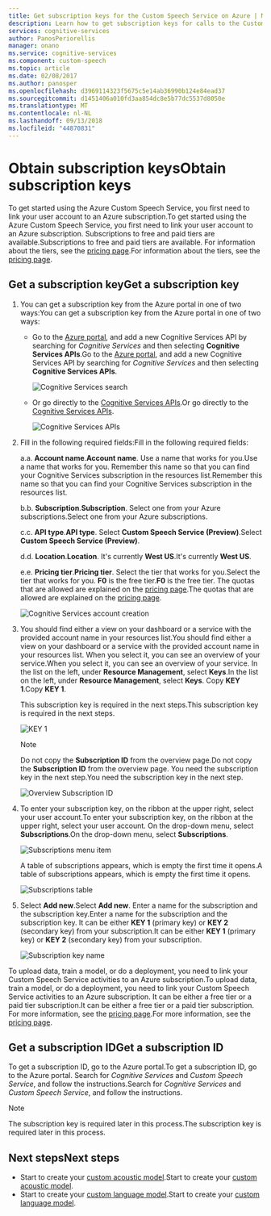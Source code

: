 ```yaml
---
title: Get subscription keys for the Custom Speech Service on Azure | Microsoft Docs
description: Learn how to get subscription keys for calls to the Custom Speech Service in Cognitive Services.
services: cognitive-services
author: PanosPeriorellis
manager: onano
ms.service: cognitive-services
ms.component: custom-speech
ms.topic: article
ms.date: 02/08/2017
ms.author: panosper
ms.openlocfilehash: d3969114323f5675c5e14ab36990b124e84ead37
ms.sourcegitcommit: d1451406a010fd3aa854dc8e5b77dc5537d8050e
ms.translationtype: MT
ms.contentlocale: nl-NL
ms.lasthandoff: 09/13/2018
ms.locfileid: "44870831"
---
```

# <a name="obtain-subscription-keys"></a><span data-ttu-id="94986-103">Obtain subscription keys</span><span class="sxs-lookup"><span data-stu-id="94986-103">Obtain subscription keys</span></span>
<span data-ttu-id="94986-104">To get started using the Azure Custom Speech Service, you first need to link your user account to an Azure subscription.</span><span class="sxs-lookup"><span data-stu-id="94986-104">To get started using the Azure Custom Speech Service, you first need to link your user account to an Azure subscription.</span></span> <span data-ttu-id="94986-105">Subscriptions to free and paid tiers are available.</span><span class="sxs-lookup"><span data-stu-id="94986-105">Subscriptions to free and paid tiers are available.</span></span> <span data-ttu-id="94986-106">For information about the tiers, see the [pricing page](https://www.microsoft.com/cognitive-services/en-us/pricing).</span><span class="sxs-lookup"><span data-stu-id="94986-106">For information about the tiers, see the [pricing page](https://www.microsoft.com/cognitive-services/en-us/pricing).</span></span>

## <a name="get-a-subscription-key"></a><span data-ttu-id="94986-107">Get a subscription key</span><span class="sxs-lookup"><span data-stu-id="94986-107">Get a subscription key</span></span>
1. <span data-ttu-id="94986-108">You can get a subscription key from the Azure portal in one of two ways:</span><span class="sxs-lookup"><span data-stu-id="94986-108">You can get a subscription key from the Azure portal in one of two ways:</span></span>

    * <span data-ttu-id="94986-109">Go to the [Azure portal](https://ms.portal.azure.com), and add a new Cognitive Services API by searching for _Cognitive Services_ and then selecting **Cognitive Services APIs**.</span><span class="sxs-lookup"><span data-stu-id="94986-109">Go to the [Azure portal](https://ms.portal.azure.com), and add a new Cognitive Services API by searching for _Cognitive Services_ and then selecting **Cognitive Services APIs**.</span></span>

      ![Cognitive Services search](../../../media/cognitive-services/custom-speech-service/custom-speech-azure-subscription.png)

    * <span data-ttu-id="94986-111">Or go directly to the [Cognitive Services APIs](https://ms.portal.azure.com/#create/Microsoft.CognitiveServices).</span><span class="sxs-lookup"><span data-stu-id="94986-111">Or go directly to the [Cognitive Services APIs](https://ms.portal.azure.com/#create/Microsoft.CognitiveServices).</span></span>

        ![Cognitive Services APIs](../../../media/cognitive-services/custom-speech-service/custom-speech-azure-subscription2.png)

    
1. <span data-ttu-id="94986-113">Fill in the following required fields:</span><span class="sxs-lookup"><span data-stu-id="94986-113">Fill in the following required fields:</span></span>

      <span data-ttu-id="94986-114">a.</span><span class="sxs-lookup"><span data-stu-id="94986-114">a.</span></span> <span data-ttu-id="94986-115">**Account name**.</span><span class="sxs-lookup"><span data-stu-id="94986-115">**Account name**.</span></span> <span data-ttu-id="94986-116">Use a name that works for you.</span><span class="sxs-lookup"><span data-stu-id="94986-116">Use a name that works for you.</span></span> <span data-ttu-id="94986-117">Remember this name so that you can find your Cognitive Services subscription in the resources list.</span><span class="sxs-lookup"><span data-stu-id="94986-117">Remember this name so that you can find your Cognitive Services subscription in the resources list.</span></span>

      <span data-ttu-id="94986-118">b.</span><span class="sxs-lookup"><span data-stu-id="94986-118">b.</span></span> <span data-ttu-id="94986-119">**Subscription**.</span><span class="sxs-lookup"><span data-stu-id="94986-119">**Subscription**.</span></span> <span data-ttu-id="94986-120">Select one from your Azure subscriptions.</span><span class="sxs-lookup"><span data-stu-id="94986-120">Select one from your Azure subscriptions.</span></span>

      <span data-ttu-id="94986-121">c.</span><span class="sxs-lookup"><span data-stu-id="94986-121">c.</span></span> <span data-ttu-id="94986-122">**API type**.</span><span class="sxs-lookup"><span data-stu-id="94986-122">**API type**.</span></span> <span data-ttu-id="94986-123">Select **Custom Speech Service (Preview)**.</span><span class="sxs-lookup"><span data-stu-id="94986-123">Select **Custom Speech Service (Preview)**.</span></span>

      <span data-ttu-id="94986-124">d.</span><span class="sxs-lookup"><span data-stu-id="94986-124">d.</span></span> <span data-ttu-id="94986-125">**Location**.</span><span class="sxs-lookup"><span data-stu-id="94986-125">**Location**.</span></span> <span data-ttu-id="94986-126">It's currently **West US**.</span><span class="sxs-lookup"><span data-stu-id="94986-126">It's currently **West US**.</span></span>

      <span data-ttu-id="94986-127">e.</span><span class="sxs-lookup"><span data-stu-id="94986-127">e.</span></span> <span data-ttu-id="94986-128">**Pricing tier**.</span><span class="sxs-lookup"><span data-stu-id="94986-128">**Pricing tier**.</span></span> <span data-ttu-id="94986-129">Select the tier that works for you.</span><span class="sxs-lookup"><span data-stu-id="94986-129">Select the tier that works for you.</span></span> <span data-ttu-id="94986-130">**F0** is the free tier.</span><span class="sxs-lookup"><span data-stu-id="94986-130">**F0** is the free tier.</span></span> <span data-ttu-id="94986-131">The quotas that are allowed are explained on the [pricing page](https://www.microsoft.com/cognitive-services/en-us/pricing).</span><span class="sxs-lookup"><span data-stu-id="94986-131">The quotas that are allowed are explained on the [pricing page](https://www.microsoft.com/cognitive-services/en-us/pricing).</span></span>

      ![Cognitive Services account creation](../../../media/cognitive-services/custom-speech-service/custom-speech-azure-cris-blade.png)

1. <span data-ttu-id="94986-133">You should find either a view on your dashboard or a service with the provided account name in your resources list.</span><span class="sxs-lookup"><span data-stu-id="94986-133">You should find either a view on your dashboard or a service with the provided account name in your resources list.</span></span> <span data-ttu-id="94986-134">When you select it, you can see an overview of your service.</span><span class="sxs-lookup"><span data-stu-id="94986-134">When you select it, you can see an overview of your service.</span></span> <span data-ttu-id="94986-135">In the list on the left, under **Resource Management**, select **Keys**.</span><span class="sxs-lookup"><span data-stu-id="94986-135">In the list on the left, under **Resource Management**, select **Keys**.</span></span> <span data-ttu-id="94986-136">Copy **KEY 1**.</span><span class="sxs-lookup"><span data-stu-id="94986-136">Copy **KEY 1**.</span></span>

      <span data-ttu-id="94986-137">This subscription key is required in the next steps.</span><span class="sxs-lookup"><span data-stu-id="94986-137">This subscription key is required in the next steps.</span></span>

      ![KEY 1](../../../media/cognitive-services/custom-speech-service/custom-speech-azure-cris-keys2.png)

      > [!NOTE]
      > <span data-ttu-id="94986-139">Do not copy the **Subscription ID** from the overview page.</span><span class="sxs-lookup"><span data-stu-id="94986-139">Do not copy the **Subscription ID** from the overview page.</span></span> <span data-ttu-id="94986-140">You need the subscription key in the next step.</span><span class="sxs-lookup"><span data-stu-id="94986-140">You need the subscription key in the next step.</span></span>
      >

      ![Overview Subscription ID](../../../media/cognitive-services/custom-speech-service/custom-speech-azure-cris-keys.png)

1. <span data-ttu-id="94986-142">To enter your subscription key, on the ribbon at the upper right, select your user account.</span><span class="sxs-lookup"><span data-stu-id="94986-142">To enter your subscription key, on the ribbon at the upper right, select your user account.</span></span> <span data-ttu-id="94986-143">On the drop-down menu, select **Subscriptions**.</span><span class="sxs-lookup"><span data-stu-id="94986-143">On the drop-down menu, select **Subscriptions**.</span></span>

      ![Subscriptions menu item](../../../media/cognitive-services/custom-speech-service/custom-speech-subscription-selection.png)

    <span data-ttu-id="94986-145">A table of subscriptions appears, which is empty the first time it opens.</span><span class="sxs-lookup"><span data-stu-id="94986-145">A table of subscriptions appears, which is empty the first time it opens.</span></span>

    ![Subscriptions table](../../../media/cognitive-services/custom-speech-service/custom-speech-subscription-list.png)

1. <span data-ttu-id="94986-147">Select **Add new**.</span><span class="sxs-lookup"><span data-stu-id="94986-147">Select **Add new**.</span></span> <span data-ttu-id="94986-148">Enter a name for the subscription and the subscription key.</span><span class="sxs-lookup"><span data-stu-id="94986-148">Enter a name for the subscription and the subscription key.</span></span> <span data-ttu-id="94986-149">It can be either **KEY 1** (primary key) or **KEY 2** (secondary key) from your subscription.</span><span class="sxs-lookup"><span data-stu-id="94986-149">It can be either **KEY 1** (primary key) or **KEY 2** (secondary key) from your subscription.</span></span>

      ![Subscription key name](../../../media/cognitive-services/custom-speech-service/custom-speech-enter-subsciption.png)

<span data-ttu-id="94986-151">To upload data, train a model, or do a deployment, you need to link your Custom Speech Service activities to an Azure subscription.</span><span class="sxs-lookup"><span data-stu-id="94986-151">To upload data, train a model, or do a deployment, you need to link your Custom Speech Service activities to an Azure subscription.</span></span> <span data-ttu-id="94986-152">It can be either a free tier or a paid tier subscription.</span><span class="sxs-lookup"><span data-stu-id="94986-152">It can be either a free tier or a paid tier subscription.</span></span> <span data-ttu-id="94986-153">For more information, see the [pricing page](https://www.microsoft.com/cognitive-services/en-us/pricing).</span><span class="sxs-lookup"><span data-stu-id="94986-153">For more information, see the [pricing page](https://www.microsoft.com/cognitive-services/en-us/pricing).</span></span>

## <a name="get-a-subscription-id"></a><span data-ttu-id="94986-154">Get a subscription ID</span><span class="sxs-lookup"><span data-stu-id="94986-154">Get a subscription ID</span></span>
<span data-ttu-id="94986-155">To get a subscription ID, go to the Azure portal.</span><span class="sxs-lookup"><span data-stu-id="94986-155">To get a subscription ID, go to the Azure portal.</span></span> <span data-ttu-id="94986-156">Search for *Cognitive Services* and *Custom Speech Service*, and follow the instructions.</span><span class="sxs-lookup"><span data-stu-id="94986-156">Search for *Cognitive Services* and *Custom Speech Service*, and follow the instructions.</span></span>

> [!NOTE]
> <span data-ttu-id="94986-157">The subscription key is required later in this process.</span><span class="sxs-lookup"><span data-stu-id="94986-157">The subscription key is required later in this process.</span></span>
>

## <a name="next-steps"></a><span data-ttu-id="94986-158">Next steps</span><span class="sxs-lookup"><span data-stu-id="94986-158">Next steps</span></span>
* <span data-ttu-id="94986-159">Start to create your [custom acoustic model](cognitive-services-custom-speech-create-acoustic-model.md).</span><span class="sxs-lookup"><span data-stu-id="94986-159">Start to create your [custom acoustic model](cognitive-services-custom-speech-create-acoustic-model.md).</span></span>
* <span data-ttu-id="94986-160">Start to create your [custom language model](cognitive-services-custom-speech-create-language-model.md).</span><span class="sxs-lookup"><span data-stu-id="94986-160">Start to create your [custom language model](cognitive-services-custom-speech-create-language-model.md).</span></span>
